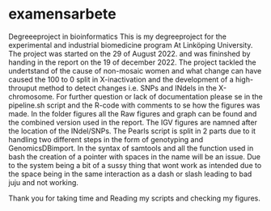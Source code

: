 # examensarbete
Degreeeproject in bioinformatics
This is my degreeproject for the experimental and industrial biomedicine program At Linköping University.
The project was started on the 29 of August 2022. and was fininshed by handing in the report on the 19 of december 2022.
The project tackled the undertstand of the cause of non-mosaic women and what change can have caused the 100 to 0 split in X-inactivation and the development of a high-throuput method to detect changes i.e. SNPs and INdels in the X-chromosome.
For further question or lack of documentation please se in the pipeline.sh script and the R-code with comments to se how the figures was made.
 In the folder figures all the Raw figures and graph can be found and the combined version used in the report. 
 The IGV figures are namned after the location of the INdel/SNPs. 
 The Pearls script is split in 2 parts due to it handling two different steps in the form of genotyping and GenomicsDBimport. 
In the syntax of samtools and all the function used in bash the creation of a pointer with spaces in the name will be an issue.
Due to the system being a bit of a sussy thing that wont work as intended due to the space being in the same interaction as a dash or slash leading to bad juju and not working. 


Thank you for taking time and Reading my scripts and checking my figures. 
